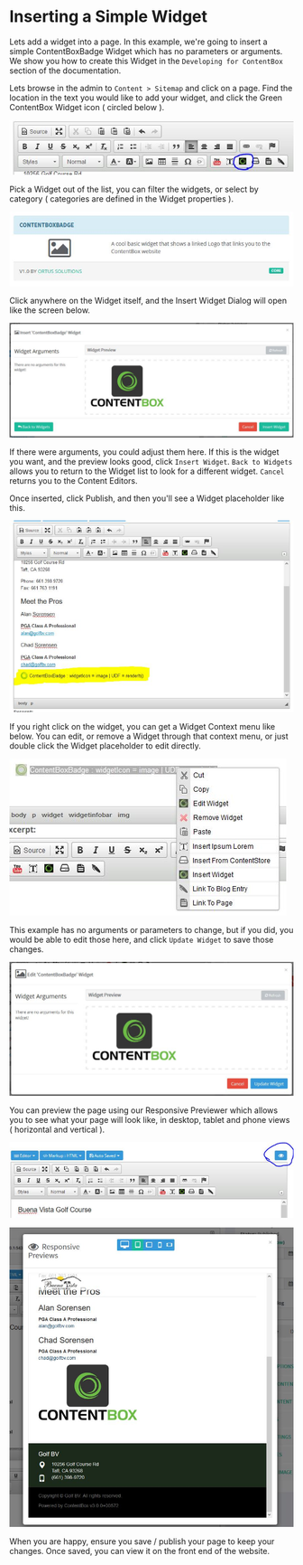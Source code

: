 # Inserting a Simple Widget

Lets add a widget into a page. In this example, we're going to insert a simple ContentBoxBadge Widget which has no parameters or arguments. We show you how to create this Widget in the `Developing for ContentBox` section of the documentation.

Lets browse in the admin to `Content > Sitemap` and click on a page. Find the location in the text you would like to add your widget, and click the Green ContentBox Widget icon \( circled below \).

![](../../../../.gitbook/assets/cb_widget_insert%20%281%29.jpg)

Pick a Widget out of the list, you can filter the widgets, or select by category \( categories are defined in the Widget properties \).

![](../../../../.gitbook/assets/cb_widget_insert_pick%20%281%29.jpg)

Click anywhere on the Widget itself, and the Insert Widget Dialog will open like the screen below.

![](../../../../.gitbook/assets/cb_widget_insert_options%20%281%29.jpg)

If there were arguments, you could adjust them here. If this is the widget you want, and the preview looks good, click `Insert Widget`. `Back to Widgets` allows you to return to the Widget list to look for a different widget. `Cancel` returns you to the Content Editors.

Once inserted, click Publish, and then you'll see a Widget placeholder like this.

![](../../../../.gitbook/assets/cb_widget_placerholder%20%281%29.jpg)

If you right click on the widget, you can get a Widget Context menu like below. You can edit, or remove a Widget through that context menu, or just double click the Widget placeholder to edit directly.

![](../../../../.gitbook/assets/cb_widget_edit%20%281%29.jpg)

This example has no arguments or parameters to change, but if you did, you would be able to edit those here, and click `Update Widget` to save those changes.

![](../../../../.gitbook/assets/cb_widget_insert_edit.jpg)

You can preview the page using our Responsive Previewer which allows you to see what your page will look like, in desktop, tablet and phone views \( horizontal and vertical \).

![](../../../../.gitbook/assets/cb_widget_preview%20%281%29.jpg)

![](../../../../.gitbook/assets/cb_widget_preview2%20%281%29.jpg)

When you are happy, ensure you save / publish your page to keep your changes. Once saved, you can view it on the front end of the website.


